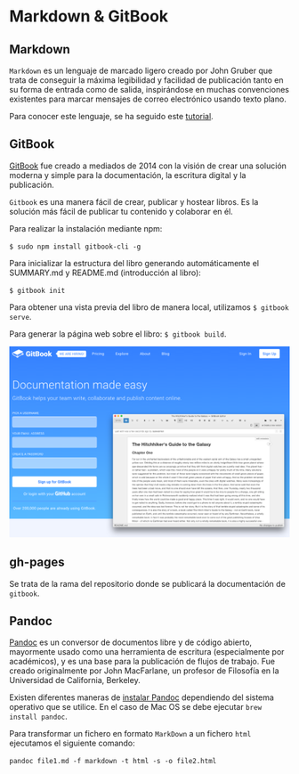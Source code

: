 # Markdown & GitBook

## Markdown

`Markdown` es un lenguaje de marcado ligero creado por John Gruber que trata de conseguir la máxima legibilidad y facilidad de publicación tanto en su forma de entrada como de salida, inspirándose en muchas convenciones existentes para marcar mensajes de correo electrónico usando texto plano.

Para conocer este lenguaje, se ha seguido este [tutorial](https://guides.github.com/features/mastering-markdown).

## GitBook

[GitBook](https://gitbook.com) fue creado a mediados de 2014 con la visión de crear una solución moderna y simple para la documentación, la escritura digital y la publicación.

`Gitbook` es una manera fácil de crear, publicar y hostear libros. Es la solución más fácil de publicar tu contenido y colaborar en él.

Para realizar la instalación mediante npm:

`$ sudo npm install gitbook-cli -g`

Para inicializar la estructura del libro generando automáticamente el SUMMARY.md y README.md (introducción al libro):

`$ gitbook init`

Para obtener una vista previa del libro de manera local, utilizamos `$ gitbook serve`.

Para generar la página web sobre el libro: `$ gitbook build`.

![gitbook](/img/gitbook.png)

## gh-pages

Se trata de la rama del repositorio donde se publicará la documentación de `gitbook`.

## Pandoc

[Pandoc](http://www.pandoc.org) es un conversor de documentos libre y de código abierto, mayormente usado como una herramienta de escritura (especialmente por académicos), y es una base para la publicación de flujos de trabajo. Fue creado originalmente por John MacFarlane, un profesor de Filosofía en la Universidad de California, Berkeley.

Existen diferentes maneras de [instalar Pandoc](http://pandoc.org/installing.html) dependiendo del sistema operativo que se utilice. En el caso de Mac OS se debe ejecutar `brew install pandoc`.

Para transformar un fichero en formato `MarkDown` a un fichero `html` ejecutamos el siguiente comando:

`pandoc file1.md -f markdown -t html -s -o file2.html`
